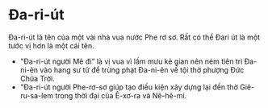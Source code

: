 # Đa-ri-út

Đa-ri-út là tên của một vài nhà vua nước Phe rơ sơ.  Rất có thể Đari út là một tước vị hơn là một cái tên.
- "Đa-ri-út người Mê đi” là vị vua vì lầm mưu kẻ gian nên ném tiên tri Đa-ni-ên vào hang sư tử để trừng phạt Đa-ni-ên về tội thờ phượng Đức Chúa Trời.
- "Đa-ri-út người Phe-rơ-sơ giúp tạo điều kiện xây dựng lại đền thờ Giê-ru-sa-lem trong thời đại của Ê-xơ-ra và Nê-hê-mi.

